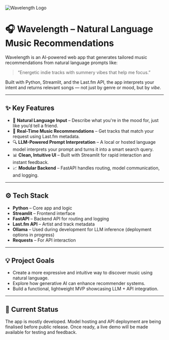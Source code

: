 ![Wavelength Logo](path/to/your-logo.png)

# 🎧 Wavelength – Natural Language Music Recommendations

Wavelength is an AI-powered web app that generates tailored music recommendations from natural language prompts like:

> “Energetic indie tracks with summery vibes that help me focus.”

Built with Python, Streamlit, and the Last.fm API, the app interprets your intent and returns relevant songs — not just by genre or mood, but by *vibe*.

---

## ✨ Key Features

- 🧠 **Natural Language Input** – Describe what you're in the mood for, just like you’d tell a friend.
- 🎵 **Real-Time Music Recommendations** – Get tracks that match your request using Last.fm metadata.
- 🔍 **LLM-Powered Prompt Interpretation** – A local or hosted language model interprets your prompt and turns it into a smart search query.
- 📊 **Clean, Intuitive UI** – Built with Streamlit for rapid interaction and instant feedback.
- 📈 **Modular Backend** – FastAPI handles routing, model communication, and logging.

---

## ⚙️ Tech Stack

- **Python** – Core app and logic  
- **Streamlit** – Frontend interface  
- **FastAPI** – Backend API for routing and logging  
- **Last.fm API** – Artist and track metadata  
- **Ollama** – Used during development for LLM inference (deployment options in progress)  
- **Requests** – For API interaction  

---

## 💡 Project Goals

- Create a more expressive and intuitive way to discover music using natural language.
- Explore how generative AI can enhance recommender systems.
- Build a functional, lightweight MVP showcasing LLM + API integration.

---

## 🚧 Current Status

The app is mostly developed. Model hosting and API deployment are being finalised before public release. Once ready, a live demo will be made available for testing and feedback.

<!--
---

## 📦 Installation (for local testing)

> 🔐 You'll need a Last.fm API key to run the app.

```bash
git clone https://github.com/yourusername/wavelength.git
cd wavelength
pip install -r requirements.txt
streamlit run app.py
-->
